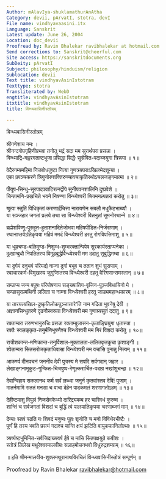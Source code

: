 ```yaml
---
Author: mAlavIya-shuklamathurAnAtha
Category: devii, pArvatI, stotra, devI
File name: vindhyavaasini.itx
Language: Sanskrit
Latest update: June 26, 2004
Location: doc_devii
Proofread by: Ravin Bhalekar ravibhalekar at hotmail.com
Send corrections to: Sanskrit@cheerful.com
Site access: https://sanskritdocuments.org
SubDeity: pArvatI
Subject: philosophy/hinduism/religion
Sublocation: devii
Text title: vindhyavAsinIstotram
Texttype: stotra
Transliterated by: WebD
engtitle: vindhyavAsinIstotram
itxtitle: vindhyavAsinIstotram
title: विन्ध्यवासिनीस्तोत्रम्

---
```

  
 विन्ध्यवासिनीस्तोत्रम्   
  
श्रीगणेशाय नमः ।  
श्रीनन्दगोपगृहिणीप्रभवा तनोतु भद्रं सदा मम सुरार्थपरा प्रसन्ना ।  
विन्ध्याद्रि-गह्वरगताष्टभुजा प्रसिद्धा सिद्धैः सुसेवित-पदाब्जयुगा त्रिरूपा ॥ १॥  
  
वेदैरगम्यमहिमा निजबोधतुष्टा नित्या गुणत्रयपराऽखिलभेदशून्या ।  
एका प्रपञ्चकरणे त्रिगुणोरुशक्तिरुच्चावचाकृतिरथोऽचलजङ्गमात्मा ॥ २॥  
  
पीयूष-सिन्धु-सुरपादपवाटिरत्नद्वीपे सुनीपवनशालिनि दुष्प्रवेशे ।  
चिन्तामणि-प्रखचिते भवने निषण्णा विन्ध्येश्वरी श्रियमनल्पतरां करोतु ॥ ३॥  
  
श्रुत्वा स्तुतिं विधिकृतां करुणार्द्रचित्ता नारायणेन सबलौ मधुकैटभाख्यौ ।  
या सञ्जहार जगतां प्रलये तथा सा विन्ध्येश्वरी वितनुतां सुमनोरथान्मे ॥ ४॥  
  
ब्रह्मेशविष्णु-पुरुहूत-हुताशनादितेजोभवा महिषपीडित-निर्जराणाम् ।  
स्थानाप्तयेऽतिकृपया महिषं ममर्द विन्ध्येश्वरी हरतु रोगविपत्तिमाशु ॥ ५॥  
  
या धूम्रचण्ड-बलिमुण्ड-निशुम्भ-शुम्भरक्तान्पिपेष सुरकार्यरताप्यनेका ।  
दुःखाम्बुधौ निपतितस्य विमूढबुद्धेर्विन्ध्येश्वरी मम ददातु सुबुद्धिमम्बा ॥ ६॥  
  
या दुर्गमं दनुभवं परिमर्द्य नाम्ना दुर्गा बभूव च ततान शुभं सुराणाम् ।  
स्वाचारकर्म-विमुखस्य जुगुप्सितस्य विन्ध्येश्वरी दहतु वैरिगणान्समस्तान् ॥ ७॥  
  
सम्प्राप्य जन्म वपुषः परिपोषणाय सङ्ख्यातिग-वृजिन-पुञ्जविधायिनो मे ।  
चण्डासुरप्रमथिनी ललिता च नाम्ना विन्ध्येश्वरी हरतु जाड्यमहान्धकारम् ॥ ८॥  
  
या तारयत्यखिल-दुष्कृतिलोकपुञ्जात्तारे'ति नाम गदिता भुवनेषु देवी ।  
अज्ञानसिन्धुतरणे दृढनौस्वरूपा विन्ध्येश्वरी मम गुणाग्र्यसुतं ददातु ॥ ९॥  
  
रक्ताम्बरा तरुणभानुरुचिः प्रसन्ना रक्ताम्बुजासन-कृताङ्घ्रियुगा धृतास्त्रा ।  
रक्तैः स्वलङ्कृत-तनुर्मणिभूषणैश्च विन्ध्येश्वरी मम गिरं विशदां करोतु ॥ १०॥  
  
रात्रीशकान्त-मणिकान्त-तनुर्विशाल-मुक्तालता-ललितवृत्तकुचा कृशाङ्गी ।  
श्वेताम्बरा सितसरोजकृताधिवासा विन्ध्येश्वरी मम वचांसि पुनातु नित्यम् ॥ ११॥  
  
आकर्ण्य दीनवचनं जननीव देवी पुत्रस्य मे सपदि सर्वगदान् जहार ।  
लेखाङ्गनामुकुट-गुम्फित-चित्रपुष्प-रेणूत्करार्चित-पदाग्र नखांशुचन्द्रा ॥ १२॥  
  
देवान्विहाय सकलानथ कर्म सर्वं लब्ध्वा जनुर्न कृतवांस्तव देवि! पूजाम् ।  
मातर्नमामि सततं मनसा च वाचा देहेन पादकमलं शरणागतोऽहम् ॥ १३॥  
  
देहीष्टमाशु विपुलं निजसेवकेभ्यो दारिद्र्यमम्ब हर चारिवधं कुरुष्व ।  
शान्तिं च सर्वजगतां विशदां च बुद्धिं त्वं पालयातिकृपया चरणाब्जगं माम् ॥ १४॥  
  
देव्याः स्तवं पठति यः शिवदं मनुष्यः पूतः शृणोति च मनो विविधैरभीष्टैः ।  
पूर्णं हि तस्य भवति प्रसभं गदाश्च यान्ति क्षयं झटिति वायुकफानिलोत्थाः ॥ १५॥  
  
त्र्यर्ष्यष्टभूमिमित-सर्वजिदाख्यवर्ष ईषे च मासि सितपक्षयुते कवीशः ।  
स्तोत्रं लिलेख मथुरेश्वरमालवीयः सन्नाहमोचनभवो विधुरुद्रशम्याम् ॥ १६॥  
  
॥ इति श्रीमन्मालवीय-शुक्लमथुरानाथविरचितं विन्ध्यवासिनीस्तोत्रं सम्पूर्णम् ॥  
  
  
Proofread by Ravin Bhalekar ravibhalekar@hotmail.com  
  
